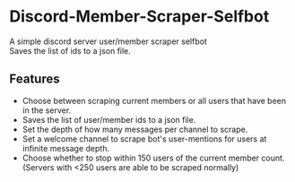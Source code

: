 # Discord-Member-Scraper-Selfbot
A simple discord server user/member scraper selfbot <br/>
Saves the list of ids to a json file.
## Features
- Choose between scraping current members or all users that have been in the server.
- Saves the list of user/member ids to a json file.
- Set the depth of how many messages per channel to scrape.
- Set a welcome channel to scrape bot's user-mentions for users at infinite message depth.
- Choose whether to stop within 150 users of the current member count. (Servers with <250 users are able to be scraped normally)
